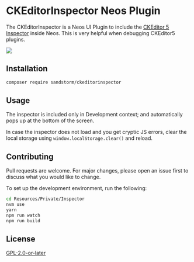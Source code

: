 # CKEditorInspector Neos Plugin

The CKEditorInspector is a Neos UI Plugin to include the [CKEditor 5 Inspector](https://ckeditor.com/docs/ckeditor5/latest/framework/guides/development-tools.html#ckeditor-5-inspector) inside Neos. This is very helpful when debugging CKEditor5 plugins.


<img src="https://user-images.githubusercontent.com/190777/59579198-039f2400-90cc-11e9-9003-e8b8b0cca16f.png">

## Installation

```bash
composer require sandstorm/ckeditorinspector
```

## Usage

The inspector is included only in Development context; and automatically pops up at the bottom of the screen.

In case the inspector does not load and you get cryptic JS errors, clear the local storage using `window.localStorage.clear()` and reload.

## Contributing

Pull requests are welcome. For major changes, please open an issue first to discuss what you would like to change.

To set up the development environment, run the following:

```bash
cd Resources/Private/Inspector
nvm use
yarn
npm run watch
npm run build
```

## License

[GPL-2.0-or-later](https://choosealicense.com/licenses/gpl-2.0/)
